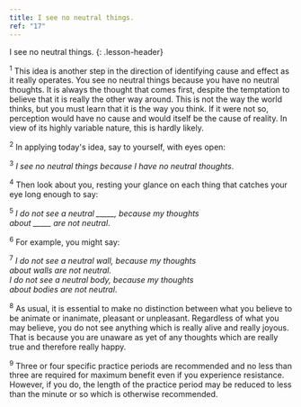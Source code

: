 ```yaml
---
title: I see no neutral things.
ref: "17"
---
```


I see no neutral things.
{: .lesson-header}

<sup>1</sup> This idea is another step in the direction of identifying cause and
effect as it really operates. You see no neutral things because you have
no neutral thoughts. It is always the thought that comes first, despite
the temptation to believe that it is really the other way around. This
is not the way the world thinks, but you must learn that it is the way
you think. If it were not so, perception would have no cause and would
itself be the cause of reality. In view of its highly variable nature,
this is hardly likely.

<sup>2</sup> In applying today's idea, say to yourself, with eyes open:

<sup>3</sup> *I see no neutral things because I have no neutral thoughts*.

<sup>4</sup> Then look about you, resting your glance on each thing that catches
your eye long enough to say:

<sup>5</sup> *I do not see a neutral \_\_\_\_\_, because my thoughts<br/>
about \_\_\_\_\_ are not neutral*.

<sup>6</sup> For example, you might say:

<sup>7</sup> *I do not see a neutral wall, because my thoughts<br/>
about walls are not neutral.<br/>
I do not see a neutral body, because my thoughts<br/>
about bodies are not neutral*.

<sup>8</sup> As usual, it is essential to make no distinction between what you
believe to be animate or inanimate, pleasant or unpleasant. Regardless
of what you may believe, you do not see anything which is really alive
and really joyous. That is because you are unaware as yet of any
thoughts which are really true and therefore really happy.

<sup>9</sup> Three or four specific practice periods are recommended and no less
than three are required for maximum benefit even if you experience
resistance. However, if you do, the length of the practice period may be
reduced to less than the minute or so which is otherwise recommended.

